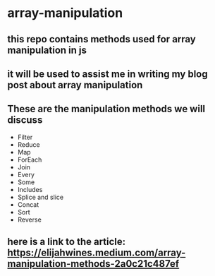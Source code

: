# array-manipulation

## this repo contains methods used for array manipulation in js

## it will be used to assist me in writing my blog post about array manipulation

## These are the manipulation methods we will discuss

* Filter
* Reduce
* Map
* ForEach
* Join
* Every
* Some
* Includes
* Splice and slice
* Concat
* Sort
* Reverse

## here is a link to the article: https://elijahwines.medium.com/array-manipulation-methods-2a0c21c487ef